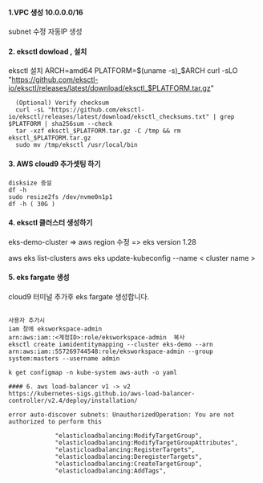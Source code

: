 
#### 

#### 1.VPC 생성 10.0.0.0/16
  subnet 수정  자동IP 생성 
  
#### 2. eksctl dowload , 설치
  eksctl 설치 
      ARCH=amd64
      PLATFORM=$(uname -s)_$ARCH
      curl -sLO "https://github.com/eksctl-io/eksctl/releases/latest/download/eksctl_$PLATFORM.tar.gz"

      (Optional) Verify checksum
      curl -sL "https://github.com/eksctl-io/eksctl/releases/latest/download/eksctl_checksums.txt" | grep $PLATFORM | sha256sum --check
      tar -xzf eksctl_$PLATFORM.tar.gz -C /tmp && rm eksctl_$PLATFORM.tar.gz
      sudo mv /tmp/eksctl /usr/local/bin  

   
#### 3. AWS cloud9 추가셋팅 하기 
    disksize 증설
    df -h
    sudo resize2fs /dev/nvme0n1p1
    df -h ( 30G )

#### 4. eksctl 클러스터 생성하기 
   eks-demo-cluster 
    => aws region 수정
    => eks version 1.28

   aws eks list-clusters
   aws eks update-kubeconfig --name < cluster name >

#### 5. eks fargate  생성 
   cloud9 터미널 추가후 
   eks fargate 생성합니다. 
   ~~~~~~ 10 분간 휴식 ~~~~~~~~~~

사용자 추가시
iam 창에 eksworkspace-admin
arn:aws:iam::<계정ID>:role/eksworkspace-admin  복사
eksctl create iamidentitymapping --cluster eks-demo --arn arn:aws:iam::557269744548:role/eksworkspace-admin --group system:masters --username admin

k get configmap -n kube-system aws-auth -o yaml

#### 6. aws load-balancer v1 -> v2
https://kubernetes-sigs.github.io/aws-load-balancer-controller/v2.4/deploy/installation/

error auto-discover subnets: UnauthorizedOperation: You are not authorized to perform this 

                "elasticloadbalancing:ModifyTargetGroup",
                "elasticloadbalancing:ModifyTargetGroupAttributes",
                "elasticloadbalancing:RegisterTargets",
                "elasticloadbalancing:DeregisterTargets",
                "elasticloadbalancing:CreateTargetGroup",
                "elasticloadbalancing:AddTags",
   
   
    
